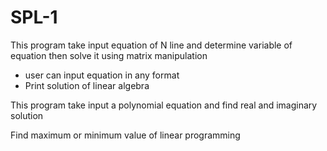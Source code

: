 # SPL-1

This program take input equation of N line and determine variable of equation then solve it using matrix manipulation
  - user can input equation in any format
  - Print solution of linear algebra

This program take input a polynomial equation and find real and imaginary solution

Find maximum or minimum value of linear programming
